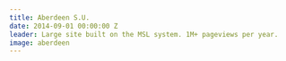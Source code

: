 ```yaml
---
title: Aberdeen S.U.
date: 2014-09-01 00:00:00 Z
leader: Large site built on the MSL system. 1M+ pageviews per year.
image: aberdeen
---
```


